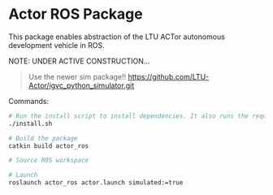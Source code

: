 # Actor ROS Package

This package enables abstraction of the LTU ACTor autonomous development vehicle in ROS.

NOTE: UNDER ACTIVE CONSTRUCTION...

> Use the newer sim package!!
> https://github.com/LTU-Actor/igvc_python_simulator.git

Commands:

```bash
# Run the install script to install dependencies. It also runs the requirements.txt file automatically
./install.sh

# Build the package
catkin build actor_ros

# Source ROS workspace

# Launch
roslaunch actor_ros actor.launch simulated:=true
```

